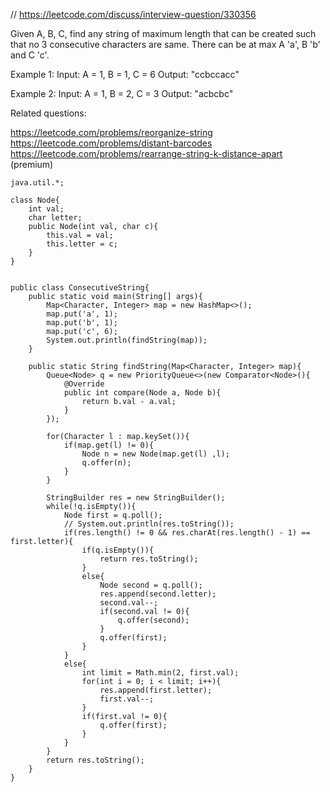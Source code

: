 // https://leetcode.com/discuss/interview-question/330356

Given A, B, C, find any string of maximum length that can be created such that no 3 consecutive characters are same. There can be at max A 'a', B 'b' and C 'c'.

Example 1:
Input: A = 1, B = 1, C = 6
Output: "ccbccacc"

Example 2:
Input: A = 1, B = 2, C = 3
Output: "acbcbc"

Related questions:

https://leetcode.com/problems/reorganize-string
https://leetcode.com/problems/distant-barcodes
https://leetcode.com/problems/rearrange-string-k-distance-apart (premium)

```angular2
java.util.*;

class Node{
	int val;
	char letter;
	public Node(int val, char c){
		this.val = val;
		this.letter = c;
	}
}


public class ConsecutiveString{
	public static void main(String[] args){
		Map<Character, Integer> map = new HashMap<>();
		map.put('a', 1);
		map.put('b', 1);
		map.put('c', 6);
		System.out.println(findString(map));
	}

	public static String findString(Map<Character, Integer> map){
		Queue<Node> q = new PriorityQueue<>(new Comparator<Node>(){
			@Override
			public int compare(Node a, Node b){
				return b.val - a.val;
			}
		});

		for(Character l : map.keySet()){
			if(map.get(l) != 0){
				Node n = new Node(map.get(l) ,l);
				q.offer(n);
			}
		}

		StringBuilder res = new StringBuilder();
		while(!q.isEmpty()){
			Node first = q.poll();
			// System.out.println(res.toString());
			if(res.length() != 0 && res.charAt(res.length() - 1) == first.letter){
				if(q.isEmpty()){
					return res.toString();
				}
				else{
					Node second = q.poll();
					res.append(second.letter);
					second.val--;
					if(second.val != 0){
						q.offer(second);
					}
					q.offer(first);
				}
			}
			else{
				int limit = Math.min(2, first.val);
				for(int i = 0; i < limit; i++){
					res.append(first.letter);
					first.val--;
				}
				if(first.val != 0){
					q.offer(first);
				}
			}
		}
		return res.toString();
	}
}
```
